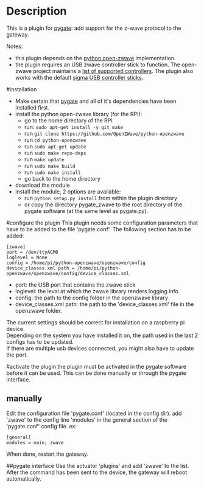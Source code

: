 # Description
This is a plugin for [pygate](https://github.com/allthingstalk/pygate): add support for the z-wave protocol to the gateway.

Notes: 

- this plugin depends on the [python open-zwave](https://github.com/OpenZWave/python-openzwave) implementation.
- the plugin requires an USB zwave controller stick to function. The open-zwave project maintains a [list of supported controllers](https://github.com/OpenZWave/open-zwave/wiki/Controller-Compatibility-List). The plugin also works with the default [sigma USB controller sticks](http://www.digikey.be/product-search/en/rf-if-and-rfid/rf-evaluation-and-development-kits-boards/3539644?k=&pkeyword=&pv183=5604&FV=fff40036%2Cfff802bc&mnonly=0&newproducts=0&ColumnSort=0&page=1&quantity=0&ptm=0&fid=0&pageSize=25). 

#installation


- Make certain that [pygate](https://github.com/allthingstalk/pygate) and all of it's dependencies have been installed first.
- install the python open-zwave library (for the RPI):
	- go to the home directory of the RPI
	- run: `sudo apt-get install -y git make`
	- run `git clone https://github.com/OpenZWave/python-openzwave`
	- run `cd python-openzwave`
	- run `sudo apt-get update`
	- run `sudo make repo-deps`
	- run `make update`
	- run `sudo make build`
	- run `sudo make install`
	- go back to the home directory  
- download the module
- install the module, 2 options are available:
	- run `python setup.py install` from within the plugin directory  
	- or copy the directory pygate_zwave to the root directory of the pygate software (at the same level as pygate.py).

#configure the plugin
This plugin needs some configuration parameters that have to be added to the file 'pygate.conf'. The following section has to be added:

    [zwave]
    port = /dev/ttyACM0
    loglevel = None
    config = /home/pi/python-openzwave/openzwave/config
    device_classes.xml path = /home/pi/python-openzwave/openzwave/config/device_classes.xml

- port: the USB port that contains the zwave stick
- loglevel: the leval at which the zwave library renders logging info
- config: the path to the config folder in the openzwave library
- device_classes.xml path: the path to the 'device_classes.xml' file in the openzwave folder.

The current settings should be correct for installation on a raspberry pi device.  
Depending on the system you have installed it on, the path used in the last 2 configs has to be updated.   
If there are multiple usb devices connected, you might also have to update the port.  

#activate the plugin
the plugin must be activated in the pygate software before it can be used. This can be done manually or through the pygate interface.

## manually
Edit the configuration file 'pygate.conf' (located in the config dir).
add 'zwave' to the config line 'modules' in the general section of the 'pygate.conf' config file. ex:  
    
	[general]  
    modules = main; zwave
When done, restart the gateway.

##pygate interface
Use the actuator 'plugins' and add 'zwave' to the list. After the command has been sent to the device, the gateway will reboot automatically.
